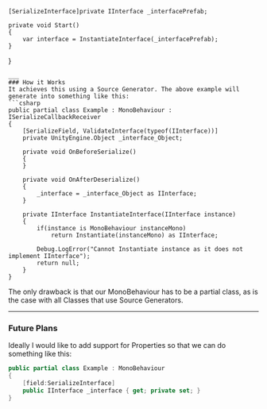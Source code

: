     [SerializeInterface]private IInterface _interfacePrefab;
    
    private void Start()
    {
        var interface = InstantiateInterface(_interfacePrefab);
    }
}
```
___
### How it Works
It achieves this using a Source Generator. The above example will generate into something like this:
```csharp
public partial class Example : MonoBehaviour : ISerializeCallbackReceiver
{
    [SerializeField, ValidateInterface(typeof(IInterface))]
    private UnityEngine.Object _interface_Object;
    
    private void OnBeforeSerialize()
    {
    }
    
    private void OnAfterDeserialize()
    {
        _interface = _interface_Object as IInterface;
    }
    
    private IInterface InstantiateInterface(IInterface instance)
    {
        if(instance is MonoBehaviour instanceMono)
            return Instantiate(instanceMono) as IInterface;
            
        Debug.LogError("Cannot Instantiate instance as it does not implement IInterface");
        return null;
    }
}
``` 
The only drawback is that our MonoBehaviour has to be a partial class, as is the case with all Classes that use Source Generators.
___
### Future Plans
Ideally I would like to add support for Properties so that we can do something like this:
```csharp
public partial class Example : MonoBehaviour 
{
    [field:SerializeInterface]
    public IInterface _interface { get; private set; }
}
```
